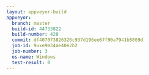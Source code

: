 ```yaml
---
layout: appveyor-build
appveyor:
  branch: master
  build-id: 44733822
  build-number: 428
  commit: df407073826326c937d196ee67f90a7941b5009d
  job-id: 9uxe9m34ae40e2b2
  job-number: 3
  os-name: Windows
  test-result: 0
---
```

